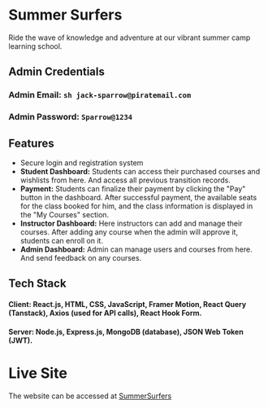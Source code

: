 # Summer Surfers

Ride the wave of knowledge and adventure at our vibrant summer camp learning school.

## Admin Credentials

### Admin Email: `sh jack-sparrow@piratemail.com`

### Admin Password: `Sparrow@1234`

## Features

- Secure login and registration system
- **Student Dashboard:** Students can access their purchased courses and wishlists from here. And access all previous transition records.
- **Payment:** Students can finalize their payment by clicking the "Pay" button in the dashboard. After successful payment, the available seats for the class booked for him, and the class information is displayed in the "My Courses" section.
- **Instructor Dashboard:** Here instructors can add and manage their courses. After adding any course when the admin will approve it, students can enroll on it.
- **Admin Dashboard:** Admin can manage users and courses from here. And send feedback on any courses.

## Tech Stack

#### **Client:** React.js, HTML, CSS, JavaScript, Framer Motion, React Query (Tanstack), Axios (used for API calls), React Hook Form.

#### **Server:** Node.js, Express.js, MongoDB (database), JSON Web Token (JWT).

# Live Site

The website can be accessed at [SummerSurfers](https://omnibox-farint.web.app/)
